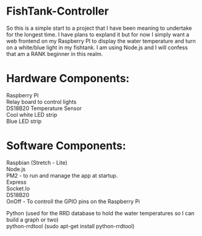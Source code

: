 # FishTank-Controller
So this is a simple start to a project that I have been meaning to undertake for the longest time.  I have plans to expland it but for now I simply want a web frontend on my Raspberry PI to display the water temperature and turn on a white/blue light in my fishtank.  I am using Node.js and I will confess that am a RANK beginner in this realm.

Hardware Components:  
====================  
Raspberry PI  
Relay board to control lights  
DS18B20 Temperature Sensor  
Cool white LED strip  
Blue LED strip  

Software Components:  
====================
Raspbian (Stretch - Lite)  
Node.js  
PM2 - to run and manage the app at startup.  
Express  
Socket.Io  
DS18B20  
OnOff - To controll the GPIO pins on the Raspberry Pi  
  
Python (used for the RRD database to hold the water temperatures so I can build a graph or two)  
python-rrdtool (sudo apt-get install python-rrdtool)  

